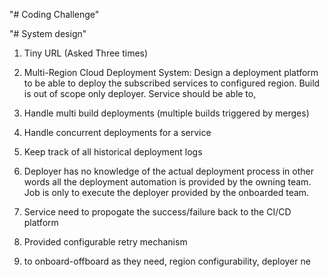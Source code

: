 "# Coding Challenge" 


"# System design" 

1. Tiny URL (Asked Three times)

2. Multi-Region Cloud Deployment System: Design a deployment platform to be able to deploy the subscribed services to configured region. Build is out of scope only deployer. Service should be able to,
  1. Handle multi build deployments (multiple builds triggered by merges)
  2. Handle concurrent deployments for a service
  3. Keep track of all historical deployment logs
  4. Deployer has no knowledge of the actual deployment process in other words all the deployment automation is provided by the owning team. Job is only to execute the deployer provided by the onboarded team. 
  5. Service need to propogate the success/failure back to the CI/CD platform
  6. Provided configurable retry mechanism
  7. to onboard-offboard as they need, region configurability, deployer ne
